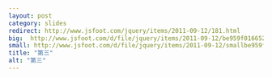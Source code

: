 ---layout: postcategory: slidesredirect: http://www.jsfoot.com/jquery/items/2011-09-12/181.htmlbig:  http://www.jsfoot.com/d/file/jquery/items/2011-09-12/be959f01665246fc4828281158aba316.jpgsmall: http://www.jsfoot.com/d/file/jquery/items/2011-09-12/smallbe959f01665246fc4828281158aba316.jpgtitle: "第三"alt: "第三"---